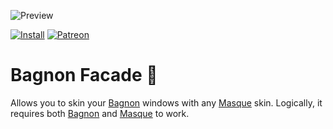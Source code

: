 ![Preview](http://jaliborc.com/images/addons/large/bagnon/facade/diablo.jpg#4)

[![Install](http://jaliborc.com/images/external/twitch_client.png)](https://www.curseforge.com/wow/addons/bagnon-facade/download?client=y)
[![Patreon](http://jaliborc.com/images/external/patreon.png#1)](https://www.patreon.com/jaliborc)


# Bagnon Facade :art:
Allows you to skin your [Bagnon](https://github.com/tullamods/Bagnon) windows with any [Masque](https://github.com/StormFX/Masque) skin.
Logically, it requires both [Bagnon](https://github.com/tullamods/Bagnon) and [Masque](https://github.com/StormFX/Masque) to work.
